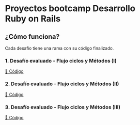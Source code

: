 # Proyectos bootcamp Desarrollo Ruby on Rails

## ¿Cómo funciona?

Cada desafío tiene una rama con su código finalizado.

### 1. Desafío evaluado - Flujo ciclos y Métodos (I)

[📝 Código](https://github.com/rohmedina/desafios_RUBY/tree/1_desafio_flujo_ciclos_metodos)


### 2. Desafío evaluado - Flujo ciclos y Métodos (II)

[📝 Código](https://github.com/rohmedina/desafios_RUBY/tree/2_desafio_flujo_ciclos_metodos)


### 3. Desafío evaluado - Flujo ciclos y Métodos (III)

[📝 Código](https://github.com/rohmedina/desafios_RUBY/tree/3_desafio_flujo_ciclos_metodos)


